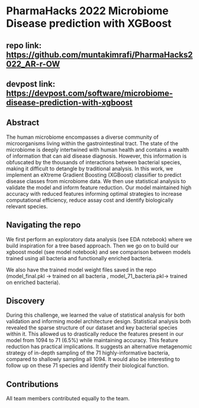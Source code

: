 # PharmaHacks 2022 Microbiome Disease prediction with XGBoost

## __repo link__: https://github.com/muntakimrafi/PharmaHacks2022_AR-r-OW

## __devpost link__: https://devpost.com/software/microbiome-disease-prediction-with-xgboost

## Abstract

The human microbiome encompasses a diverse community of microorganisms living within the gastrointestinal tract. The state of the microbiome is deeply intertwined with human health and contains a wealth of information that can aid disease diagnosis. However, this information is obfuscated by the thousands of interactions between bacterial species, making it difficult to detangle by traditional analysis. In this work, we implement an eXtreme Gradient Boosting (XGBoost) classifier to predict disease classes from microbiome data. We then use statistical analysis to validate the model and inform feature reduction. Our model maintained high accuracy with reduced features informing optimal strategies to increase computational efficiency, reduce assay cost and identify biologically relevant species.

## Navigating the repo

We first perform an exploratory data analysis (see EDA notebook) where we build inspiration for a tree based approach. Then we go on to build our xgboost model (see model notebook) and see comparison between models trained using all bacteria and functionally enriched bacteria.

We also have the trained model weight files saved in the repo (model_final.pkl -> trained on all bacteria ,  model_71_bacteria.pkl-> trained on enriched bacteria). 

## Discovery 

During this challenge, we learned the value of statistical analysis for both validation and informing model architecture design. Statistical analysis both revealed the sparse structure of our dataset and key bacterial species within it. This allowed us to drastically reduce the features present in our model from 1094 to 71 (6.5%) while maintaining accuracy. This feature reduction has practical implications. It suggests an alternative metagenomic strategy of in-depth sampling of the 71 highly-informative bacteria, compared to shallowly sampling all 1094. It would also be interesting to follow up on these 71 species and identify their biological function.

## Contributions

All team members contributed equally to the team.

